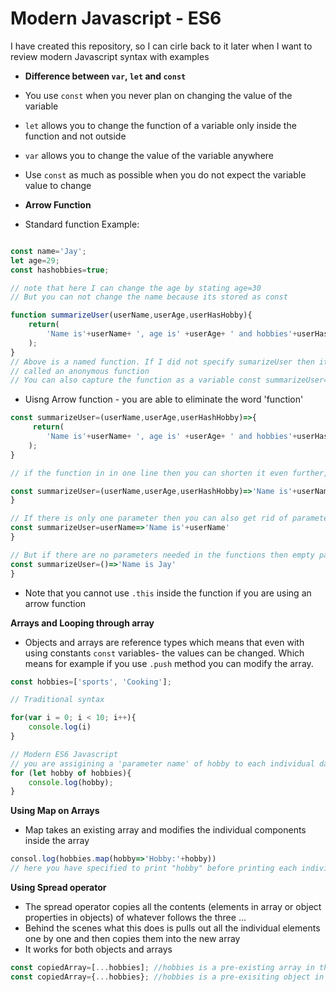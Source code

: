 # Modern Javascript - ES6

I have created this repository, so I can cirle back to it later when I want to review modern Javascript syntax with examples

- **Difference between `var`, `let` and `const`**

- You use `const` when you never plan on changing the value of the variable
- `let` allows you to change the function of a variable only inside the function and not outside
- `var` allows you to change the value of the variable anywhere
- Use `const` as much as possible when you do not expect the variable value to change


- **Arrow Function**

- Standard function Example:

```Javascript

const name='Jay';
let age=29;
const hashobbies=true;

// note that here I can change the age by stating age=30
// But you can not change the name because its stored as const

function summarizeUser(userName,userAge,userHasHobby){
    return(
        'Name is'+userName+ ', age is' +userAge+ ' and hobbies'+userHasHobby
    );
}
// Above is a named function. If I did not specify sumarizeUser then it would be
// called an anonymous function
// You can also capture the function as a variable const summarizeUser= anomalous function
```
- Uisng Arrow function - you are able to eliminate the word 'function'

```Javascript
const summarizeUser=(userName,userAge,userHashHobby)=>{
     return(
        'Name is'+userName+ ', age is' +userAge+ ' and hobbies'+userHasHobby
    );
}

// if the function in in one line then you can shorten it even further, getting rid of "{}, "return*

const summarizeUser=(userName,userAge,userHashHobby)=>'Name is'+userName+ ', age is' +userAge+ ' and hobbies'+userHasHobby
}

// If there is only one parameter then you can also get rid of parameter brackets()
const summarizeUser=userName=>'Name is'+userName'
}

// But if there are no parameters needed in the functions then empty paranthesis () should be mentioned
const summarizeUser=()=>'Name is Jay'
}

```
- Note that you cannot use `.this` inside the function if you are using an arrow function

**Arrays and Looping through array**
- Objects and arrays are reference types which means that even with using constants `const` variables- the values can be changed. Which means for example if you use `.push` method you can modify the array.


```Javascript
const hobbies=['sports', 'Cooking'];

// Traditional syntax

for(var i = 0; i < 10; i++){
    console.log(i)
}

// Modern ES6 Javascript
// you are assigining a 'parameter name' of hobby to each individual datapoint in the hobbies array
for (let hobby of hobbies){
    console.log(hobby);
}

```

**Using Map on Arrays**
- Map takes an existing array and modifies the individual components inside the array

```Javascript
consol.log(hobbies.map(hobby=>'Hobby:'+hobby))
// here you have specified to print "hobby" before printing each individual hobby
```

**Using Spread operator**
- The spread operator copies all the contents (elements in array or object properties in objects) of whatever follows the three ...
- Behind the scenes what this does is pulls out all the individual elements one by one and then copies them into the new array
- It works for both objects and arrays

```javascript
const copiedArray=[...hobbies]; //hobbies is a pre-existing array in this case
const copiedArray={...hobbies}; //hobbies is a pre-exisiting object in this case
